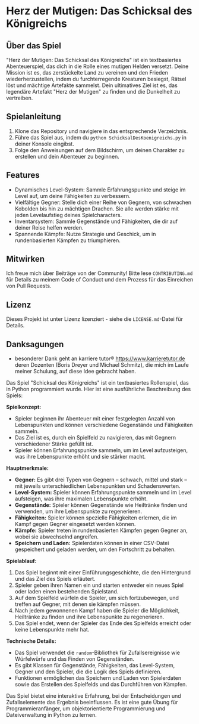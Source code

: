 # Herz der Mutigen: Das Schicksal des Königreichs

## Über das Spiel

"Herz der Mutigen: Das Schicksal des Königreichs" ist ein textbasiertes Abenteuerspiel, das dich in die Rolle eines mutigen Helden versetzt. Deine Mission ist es, das zerstückelte Land zu vereinen und den Frieden wiederherzustellen, indem du furchterregende Kreaturen besiegst, Rätsel löst und mächtige Artefakte sammelst. Dein ultimatives Ziel ist es, das legendäre Artefakt "Herz der Mutigen" zu finden und die Dunkelheit zu vertreiben.

## Spielanleitung

1. Klone das Repository und navigiere in das entsprechende Verzeichnis.
2. Führe das Spiel aus, indem du `python SchicksalDesKoenigreichs.py` in deiner Konsole eingibst.
3. Folge den Anweisungen auf dem Bildschirm, um deinen Charakter zu erstellen und dein Abenteuer zu beginnen.

## Features

- Dynamisches Level-System: Sammle Erfahrungspunkte und steige im Level auf, um deine Fähigkeiten zu verbessern.
- Vielfältige Gegner: Stelle dich einer Reihe von Gegnern, von schwachen Kobolden bis hin zu mächtigen Drachen. Sie alle werden stärke mit jeden Levelaufstieg deines Spielcharacters.
- Inventarsystem: Sammle Gegenstände und Fähigkeiten, die dir auf deiner Reise helfen werden.
- Spannende Kämpfe: Nutze Strategie und Geschick, um in rundenbasierten Kämpfen zu triumphieren.

## Mitwirken

Ich freue mich über Beiträge von der Community! Bitte lese `CONTRIBUTING.md` für Details zu meinem Code of Conduct und dem Prozess für das Einreichen von Pull Requests.

## Lizenz

Dieses Projekt ist unter Lizenz lizenziert - siehe die `LICENSE.md`-Datei für Details.

## Danksagungen

- besonderer Dank geht an karriere tutor® https://www.karrieretutor.de deren Dozenten (Boris Dreyer und Michael Schmitz), die mich im Laufe meiner Schulung, auf diese Idee gebracht haben.


Das Spiel "Schicksal des Königreichs" ist ein textbasiertes Rollenspiel, das in Python programmiert wurde. Hier ist eine ausführliche Beschreibung des Spiels:

**Spielkonzept:**
- Spieler beginnen ihr Abenteuer mit einer festgelegten Anzahl von Lebenspunkten und können verschiedene Gegenstände und Fähigkeiten sammeln.
- Das Ziel ist es, durch ein Spielfeld zu navigieren, das mit Gegnern verschiedener Stärke gefüllt ist.
- Spieler können Erfahrungspunkte sammeln, um im Level aufzusteigen, was ihre Lebenspunkte erhöht und sie stärker macht.

**Hauptmerkmale:**
- **Gegner:** Es gibt drei Typen von Gegnern – schwach, mittel und stark – mit jeweils unterschiedlichen Lebenspunkten und Schadenswerten.
- **Level-System:** Spieler können Erfahrungspunkte sammeln und im Level aufsteigen, was ihre maximalen Lebenspunkte erhöht.
- **Gegenstände:** Spieler können Gegenstände wie Heiltränke finden und verwenden, um ihre Lebenspunkte zu regenerieren.
- **Fähigkeiten:** Spieler können spezielle Fähigkeiten erlernen, die im Kampf gegen Gegner eingesetzt werden können.
- **Kämpfe:** Spieler treten in rundenbasierten Kämpfen gegen Gegner an, wobei sie abwechselnd angreifen.
- **Speichern und Laden:** Spielerdaten können in einer CSV-Datei gespeichert und geladen werden, um den Fortschritt zu behalten.

**Spielablauf:**
1. Das Spiel beginnt mit einer Einführungsgeschichte, die den Hintergrund und das Ziel des Spiels erläutert.
2. Spieler geben ihren Namen ein und starten entweder ein neues Spiel oder laden einen bestehenden Spielstand.
3. Auf dem Spielfeld würfeln die Spieler, um sich fortzubewegen, und treffen auf Gegner, mit denen sie kämpfen müssen.
4. Nach jedem gewonnenen Kampf haben die Spieler die Möglichkeit, Heiltränke zu finden und ihre Lebenspunkte zu regenerieren.
5. Das Spiel endet, wenn der Spieler das Ende des Spielfelds erreicht oder keine Lebenspunkte mehr hat.

**Technische Details:**
- Das Spiel verwendet die `random`-Bibliothek für Zufallsereignisse wie Würfelwürfe und das Finden von Gegenständen.
- Es gibt Klassen für Gegenstände, Fähigkeiten, das Level-System, Gegner und den Spieler, die die Logik des Spiels definieren.
- Funktionen ermöglichen das Speichern und Laden von Spielerdaten sowie das Erstellen des Spielfelds und das Durchführen von Kämpfen.

Das Spiel bietet eine interaktive Erfahrung, bei der Entscheidungen und Zufallselemente das Ergebnis beeinflussen. Es ist eine gute Übung für Programmieranfänger, um objektorientierte Programmierung und Dateiverwaltung in Python zu lernen.

